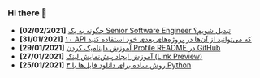 ### Hi there 👋

<!-- posts -->
* **[02/02/2021]** [چگونه به یک Senior Software Engineer تبدیل شویم؟](https://liara.ir/blog/%da%86%da%af%d9%88%d9%86%d9%87-%d8%a8%d9%87-%db%8c%da%a9-senior-software-engineer-%d8%aa%d8%a8%d8%af%db%8c%d9%84-%d8%b4%d9%88%db%8c%d9%85%d8%9f/ "چگونه به یک Senior Software Engineer تبدیل شویم؟")
* **[31/01/2021]** [۱۰ API که می‌توانید از آن‌ها در پروژه‌های بعدی خود استفاده کنید](https://liara.ir/blog/%db%b1%db%b0-api-%da%a9%d9%87-%d9%85%db%8c%e2%80%8c%d8%aa%d9%88%d8%a7%d9%86%db%8c%d8%af-%d8%a7%d8%b2-%d8%a2%d9%86%e2%80%8c%d9%87%d8%a7-%d8%af%d8%b1-%d9%be%d8%b1%d9%88%da%98%d9%87%e2%80%8c%d9%87%d8%a7/ "۱۰ API که می‌توانید از آن‌ها در پروژه‌های بعدی خود استفاده کنید")
* **[29/01/2021]** [آموزش داینامیک کردن Profile README در GitHub](https://liara.ir/blog/%d8%a2%d9%85%d9%88%d8%b2%d8%b4-%d8%af%d8%a7%db%8c%d9%86%d8%a7%d9%85%db%8c%da%a9-%da%a9%d8%b1%d8%af%d9%86-profile-readme-%d8%af%d8%b1-github/ "آموزش داینامیک کردن Profile README در GitHub")
* **[27/01/2021]** [آموزش ایجاد پیش‌نمایش لینک‌ (Link Preview)](https://liara.ir/blog/%d8%a2%d9%85%d9%88%d8%b2%d8%b4-%d8%a7%db%8c%d8%ac%d8%a7%d8%af-%d9%be%db%8c%d8%b4%e2%80%8c%d9%86%d9%85%d8%a7%db%8c%d8%b4-%d9%84%db%8c%d9%86%da%a9%e2%80%8c-link-preview/ "آموزش ایجاد پیش‌نمایش لینک‌ (Link Preview)")
* **[25/01/2021]** [۳ روش ساده برای دانلود فایل‌ها با Python](https://liara.ir/blog/%db%b3-%d8%b1%d9%88%d8%b4-%d8%b3%d8%a7%d8%af%d9%87-%d8%a8%d8%b1%d8%a7%db%8c-%d8%af%d8%a7%d9%86%d9%84%d9%88%d8%af-%d9%81%d8%a7%db%8c%d9%84%e2%80%8c%d9%87%d8%a7-%d8%a8%d8%a7-python/ "۳ روش ساده برای دانلود فایل‌ها با Python")<!-- /posts -->
